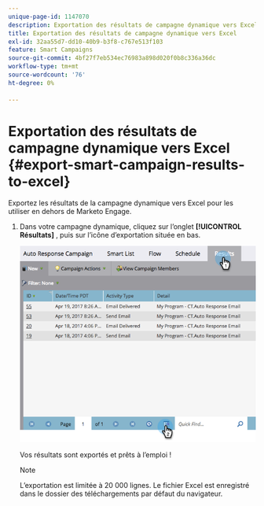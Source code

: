 ```yaml
---
unique-page-id: 1147070
description: Exportation des résultats de campagne dynamique vers Excel - Documents Marketo - Documentation du produit
title: Exportation des résultats de campagne dynamique vers Excel
exl-id: 32aa55d7-dd10-40b9-b3f8-c767e513f103
feature: Smart Campaigns
source-git-commit: 4bf27f7eb534ec76983a898d020f0b8c336a36dc
workflow-type: tm+mt
source-wordcount: '76'
ht-degree: 0%

---
```


# Exportation des résultats de campagne dynamique vers Excel {#export-smart-campaign-results-to-excel}

Exportez les résultats de la campagne dynamique vers Excel pour les utiliser en dehors de Marketo Engage.

1. Dans votre campagne dynamique, cliquez sur l’onglet **[!UICONTROL Résultats]** , puis sur l’icône d’exportation située en bas.

   ![](assets/export-smart-campaign-results-to-excel-1.png)

   Vos résultats sont exportés et prêts à l’emploi !

   >[!NOTE]
   >
   >L’exportation est limitée à 20 000 lignes. Le fichier Excel est enregistré dans le dossier des téléchargements par défaut du navigateur.
